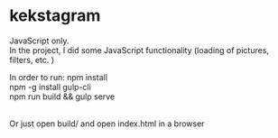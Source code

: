 # kekstagram
JavaScript only.<br />
In the project, I did some JavaScript functionality (loading of pictures, filters, etc. )

In order to run:
npm install<br />
npm -g install gulp-cli<br />
npm run build && gulp serve<br /><br />

Or just open build/ and open index.html in a browser
